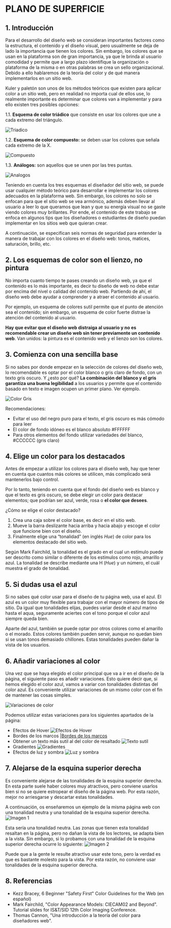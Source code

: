 # PLANO DE SUPERFICIE

## 1. Introducción
Para el desarrollo del diseño web se consideran importantes factores como la estructura, el contenido y el diseño visual, pero usualmente se deja de lado la importancia que tienen los colores. Sin embargo, los colores que se usan en la plataforma son de gran importancia, ya que le brinda al usuario comodidad y permite que a largo plazo identifique la organización o plataforma de la misma o en otras palabras se crea un sello organizacional. Debido a ello hablaremos de la teoría del color y de qué manera implementarlos en un sitio web. 

Kuler y paletón son unos de los métodos teóricos que existen para aplicar color a un sitio web, pero en realidad no importa cual de ellos use, lo realmente importante es determinar que colores van a implementar y para ello existen tres posibles opciones: 

1.1. **Esquema de color triádico** que consiste en usar los colores que une a cada extremo del triángulo.

![Triadico](/5-superficie/tri.png)

1.2. **Esquema de color compuesto:** se deben usar los colores que señala cada extremo de la X. 

![Compuesto](/5-superficie/compuesto.png)

1.3. **Análogos:** son aquellos que se unen por las tres puntas.

![Analogos](/5-superficie/ana.png)

Teniendo en cuenta los tres esquemas el diseñador del sitio web, se puede usar cualquier método teórico para desarrollar e implementar los colores adecuados en la plataforma web. Sin embargo, los colores no solo se enfocan para que el sitio web se vea armónico, además deben llevar al usuario a leer lo que queramos que lean y que su energía visual no se gaste viendo colores muy brillantes. Por ende, el contenido de este trabajo se enfoca en algunos tips que los diseñadores o estudiantes de diseño puedan implementar en los sitios web que quieran crear. 


A continuación, se especifican seis normas de seguridad para entender la manera de trabajar con los colores en el diseño web: tonos, matices, saturación, brillo, etc. 

## 2. Los esquemas de color son el lienzo, no pintura
No importa cuanto tiempo te pases creando un diseño web, ya que el contenido es lo más importante, es decir tu diseño de web no debe estar por encima del nivel o calidad del contenido web. Partiendo de ahí, el diseño web debe ayudar a comprender y a atraer el contenido al usuario. 

Por ejemplo, un esquema de colores sutil permite que el punto de atención sea el contenido; sin embargo, un esquema de color fuerte distrae la atención del contenido al usuario.

**Hay que evitar que el diseño web distraiga al usuario y no es recomendable crear un diseño web sin tener previamente un contenido web**. Van unidos: la pintura es el contenido web y el lienzo son los colores. 

## 3. Comienza con una sencilla base 
Si no sabes por donde empezar en la selección de colores del diseño web, lo recomendable es optar por el color blanco o gris claro de fondo, con un texto gris oscuro. Y ¿esto por qué? **La combinación del blanco y el gris garantiza una buena legibilidad** a los usuarios y permite que el contenido basado en texto e imagen ocupen un primer plano. Ver ejemplo.

![Color Gris](/5-superficie/gris.png)

Recomendaciones:
-	Evitar el uso del negro puro para el texto, el gris oscuro es más cómodo para leer
-	El color de fondo idóneo es el blanco absoluto #FFFFFF 
-	Para otros elementos del fondo utilizar variedades del blanco, #CCCCCC (gris claro)

## 4. Elige un color para los destacados
Antes de empezar a utilizar los colores para el diseño web, hay que tener en cuenta que cuantos más colores se utilicen, más complicado será mantenerlos bajo control.

Por lo tanto, teniendo en cuenta que el fondo del diseño web es blanco y que el texto es gris oscuro, se debe elegir un color para destacar elementos; que podrían ser azul, verde, rosa o **el color que desees**. 

¿Cómo se elige el color destacado?
1.	Crea una caja sobre el color base, es decir en el sitio web.
2.	Mueve la barra deslizante hacia arriba y hacia abajo y escoge el color que funcione bien con el diseño. 
3.	Finalmente elige una “tonalidad” (en inglés *Hue*) de color para los elementos destacado del sitio web. 

Según Mark Fairchild, la tonalidad es el grado en el cual un estímulo puede ser descrito como similar o diferente de los estímulos como rojo, amarillo y azul. La tonalidad se describe mediante una H (*Hue*) y un número, el cuál muestra el grado de tonalidad.  

## 5. Si dudas usa el azul 
Si no sabes qué color usar para el diseño de tu página web, usa el azul. El azul es un color muy flexible para trabajar con el mayor número de tipos de sitio. Da igual que tonalidades elijas, puedes variar desde el azul marino hasta el aqua, seguramente aciertes con el tono porque el color azul siempre queda bien.

Aparte del azul, también se puede optar por otros colores como el amarillo o el morado. Estos colores también pueden servir, aunque no quedan bien si se usan tonos demasiado chillones. Estas tonalidades pueden dañar la vista de los usuarios.

## 6. Añadir variaciones al color 
Una vez que se haya elegido el color principal que va a ir en el diseño de la página, el siguiente paso es añadir variaciones. Esto quiere decir que, si hemos elegido el color azul, vamos a variar con tonalidades distintas del color azul. Es conveniente utilizar variaciones de un mismo color con el fin de mantener las cosas simples. 

![Variaciones de color](https://github.com/DeustoPWEB2018/Elementos-de-la-UX/blob/color/5-superficie/imagenes/Variaciones%20del%20color.png)

Podemos utilizar estas variaciones para los siguientes apartados de la página:
 - Efectos de Hover
 ![Efectos de Hover](https://github.com/DeustoPWEB2018/Elementos-de-la-UX/blob/color/5-superficie/imagenes/Efectos%20de%20Hover.png)
 - Bordes de los marcos
 |[Bordes de los marcos](https://github.com/DeustoPWEB2018/Elementos-de-la-UX/blob/color/5-superficie/imagenes/Bordes%20de%20los%20marcos.png)
 - Obtener un texto más sutil al del color de resaltado
 ![Texto sutil](https://github.com/DeustoPWEB2018/Elementos-de-la-UX/blob/color/5-superficie/imagenes/Texto%20sutil.png)
 - Gradientes
 ![Gradientes](https://github.com/DeustoPWEB2018/Elementos-de-la-UX/blob/color/5-superficie/imagenes/Gradientes.png)
 - Efectos de luz y sombra
 ![Luz y sombra](https://github.com/DeustoPWEB2018/Elementos-de-la-UX/tree/color/5-superficie/imagenes)

## 7. Alejarse de la esquina superior derecha
Es conveniente alejarse de las tonalidades de la esquina superior derecha. En esta parte suele haber colores muy atractivos, pero conviene usarlos bien si no se quiere estropear el diseño de la página web. Por esta razón, mejor no arriesgarse y descartar estas tonalidades.

A continuación, os enseñaremos un ejemplo de la misma página web con una tonalidad neutra y una tonalidad de la esquina superior derecha.
![Imagen 1](https://github.com/DeustoPWEB2018/Elementos-de-la-UX/blob/color/5-superficie/imagenes/Imagen%201.png)

Esta sería una tonalidad neutra. Las zonas que tienen esta tonalidad resaltan en la página, pero no dañan la vista de los lectores, se adapta bien a la vista. Sin embargo, si lo probamos con una tonalidad de la esquina superior derecha ocurre lo siguiente: 
![Imagen 2](https://github.com/DeustoPWEB2018/Elementos-de-la-UX/blob/color/5-superficie/imagenes/Imagen%202.png)

Puede que a la gente le resulte atractivo usar este tono, pero la verdad es que es bastante molesto para la vista. Por esta razón, no conviene usar tonalidades de la esquina superior derecha.

## 8. Referencias
- Kezz Bracey, 6 Beginner "Safety First" Color Guidelines for the Web (en español) 
- Mark Fairchild, "Color Appearance Models: CIECAM02 and Beyond". Tutorial slides for IS&T/SID 12th Color Imaging Conference.
- Thomas Cannon, "Una introducción a la teoría del color para diseñadores web".
